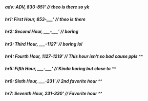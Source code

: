 <html>
<body>
<h5>adv: ADV, 830-851'           // theo is there so yk</h5>
<h5>hr1: First Hour, 853-___'    // theo is there</h5>
<h5>hr2: Second Hour, ___-___'   // boring</h5>
<h5>hr3: Third Hour, ___-1127'   // boring lol</h5>
<h5>hr4: Fourth Hour, 1127-1219' // This hour isn't so bad cause ppls ^^</h5>
<h5>hr5: Fifth Hour, ___-___'    // Kinda boring but close to ^^</h5>
<h5>hr6: Sixth Hour, ___-231'    // 2nd favorite hour ^^</h5>
<h5>hr7: Seventh Hour, 231-330'  // Favorite hour ^^</h5>
</html>
</body>
